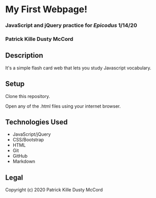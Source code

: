# My First Webpage!

### JavaScript and jQuery practice for _Epicodus_ 1/14/20

### **Patrick Kille Dusty McCord**

## Description

It's a simple flash card web that lets you study Javascript vocabulary. 

## Setup

Clone this repository.

Open any of the .html files using your internet browser.

## Technologies Used

* JavaScript/jQuery
* CSS/Bootstrap
* HTML
* Git
* GitHub
* Markdown

## Legal

Copyright (c) 2020 Patrick Kille Dusty McCord